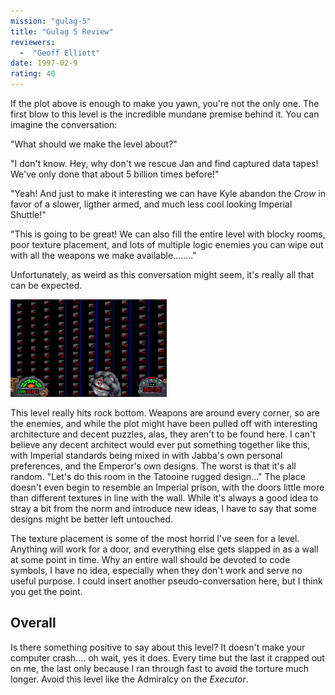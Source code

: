 ```yaml
---
mission: "gulag-5"
title: "Gulag 5 Review"
reviewers: 
  -  "Geoff Elliott"
date: 1997-02-9
rating: 40
---
```


If the plot above is enough to make you yawn, you're not the only one. The first blow to this level is the incredible mundane premise behind it. You can imagine the conversation:

"What should we make the level about?"

"I don't know. Hey, why don't we rescue Jan and find captured data tapes! We've only done that about 5 billion times before!"

"Yeah! And just to make it interesting we can have Kyle abandon the *Crow* in favor of a slower, ligther armed, and much less cool looking Imperial Shuttle!"

"This is going to be great! We can also fill the entire level with blocky rooms, poor texture placement, and lots of multiple logic enemies you can wipe out with all the weapons we make available........"

Unfortunately, as weird as this conversation might seem, it's really all that can be expected.

![Gulag 5 screenshot](./gulag5.png "Well... to each their own, I guess.")

This level really hits rock bottom. Weapons are around every corner, so are the enemies, and while the plot might have been pulled off with interesting architecture and decent puzzles, alas, they aren't to be found here. I can't believe any decent architect would ever put something together like this, with Imperial standards being mixed in with Jabba's own personal preferences, and the Emperor's own designs. The worst is that it's all random. "Let's do this room in the Tatooine rugged design..." The place doesn't even begin to resemble an Imperial prison, with the doors little more than different textures in line with the wall. While it's always a good idea to stray a bit from the norm and introduce new ideas, I have to say that some designs might be better left untouched.

The texture placement is some of the most horrid I've seen for a level. Anything will work for a door, and everything else gets slapped in as a wall at some point in time. Why an entire wall should be devoted to code symbols, I have no idea, especially when they don't work and serve no useful purpose. I could insert another pseudo-conversation here, but I think you get the point.

## Overall

Is there something positive to say about this level? It doesn't make your computer crash.... oh wait, yes it does. Every time but the last it crapped out on me, the last only because I ran through fast to avoid the torture much longer. Avoid this level like the Admiralcy on the *Executor*.


